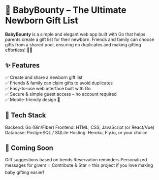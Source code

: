# 🍼 **BabyBounty** – The Ultimate Newborn Gift List
**BabyBounty** is a simple and elegant web app built with Go that helps parents create a gift list for their newborn. Friends and family can choose gifts from a shared pool, ensuring no duplicates and making gifting effortless! 🎁✨

## ✨ Features
✅ Create and share a newborn gift list  
✅ Friends & family can claim gifts to avoid duplicates  
✅ Easy-to-use web interface built with Go  
✅ Secure & simple guest access – no account required  
✅ Mobile-friendly design 📱  

## 🚀 Tech Stack
Backend: Go (Gin/Fiber)
Frontend: HTML, CSS, JavaScript (or React/Vue)
Database: PostgreSQL / SQLite
Hosting: Heroku, Fly.io, or your choice

## 🎀 Coming Soon
Gift suggestions based on trends
Reservation reminders
Personalized messages for givers
💡 Contribute & Star ⭐ this project if you love making baby gifting easier!